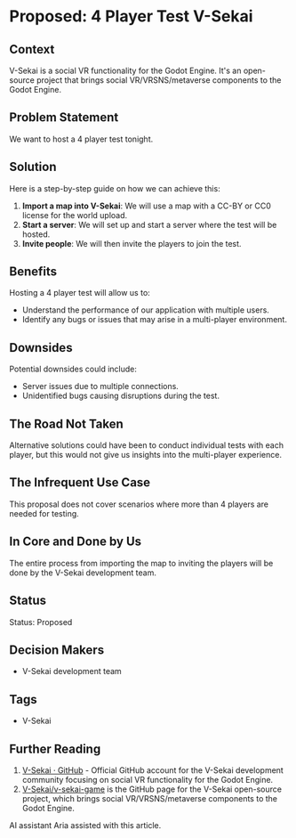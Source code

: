 # Proposed: 4 Player Test V-Sekai

## Context

V-Sekai is a social VR functionality for the Godot Engine. It's an open-source project that brings social VR/VRSNS/metaverse components to the Godot Engine.

## Problem Statement

We want to host a 4 player test tonight.

## Solution

Here is a step-by-step guide on how we can achieve this:

1. **Import a map into V-Sekai**: We will use a map with a CC-BY or CC0 license for the world upload.
2. **Start a server**: We will set up and start a server where the test will be hosted.
3. **Invite people**: We will then invite the players to join the test.

## Benefits

Hosting a 4 player test will allow us to:

- Understand the performance of our application with multiple users.
- Identify any bugs or issues that may arise in a multi-player environment.

## Downsides

Potential downsides could include:

- Server issues due to multiple connections.
- Unidentified bugs causing disruptions during the test.

## The Road Not Taken

Alternative solutions could have been to conduct individual tests with each player, but this would not give us insights into the multi-player experience.

## The Infrequent Use Case

This proposal does not cover scenarios where more than 4 players are needed for testing.

## In Core and Done by Us

The entire process from importing the map to inviting the players will be done by the V-Sekai development team.

## Status

Status: Proposed

## Decision Makers

- V-Sekai development team

## Tags

- V-Sekai

## Further Reading

1. [V-Sekai · GitHub](https://github.com/v-sekai) - Official GitHub account for the V-Sekai development community focusing on social VR functionality for the Godot Engine.
2. [V-Sekai/v-sekai-game](https://github.com/v-sekai/v-sekai-game) is the GitHub page for the V-Sekai open-source project, which brings social VR/VRSNS/metaverse components to the Godot Engine.

AI assistant Aria assisted with this article.
